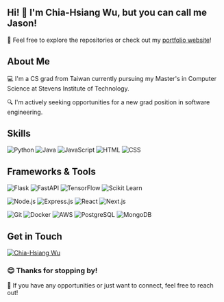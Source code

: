 ## Hi! 👋 I'm Chia-Hsiang Wu, but you can call me Jason!
🚀 Feel free to explore the repositories or check out my [portfolio website](https://jason-wuuuu.github.io/Jason/)!

## About Me
💻 I'm a CS grad from Taiwan currently pursuing my Master's in Computer Science at Stevens Institute of Technology.

🔍 I'm actively seeking opportunities for a new grad position in software engineering.


## Skills

![Python](https://img.shields.io/badge/-Python-blue?style=flat&logo=python&logoColor=white)
![Java](https://img.shields.io/badge/-Java-orange?style=flat&logo=java&logoColor=white)
![JavaScript](https://img.shields.io/badge/-JavaScript-yellow?style=flat&logo=javascript&logoColor=white)
![HTML](https://img.shields.io/badge/-HTML-red?style=flat&logo=html5&logoColor=white)
![CSS](https://img.shields.io/badge/-CSS-blueviolet?style=flat&logo=css3&logoColor=white)


## Frameworks & Tools

![Flask](https://img.shields.io/badge/-Flask-green?style=flat&logo=flask&logoColor=white)
![FastAPI](https://img.shields.io/badge/-FastAPI-009688?style=flat&logo=fastapi&logoColor=white)
![TensorFlow](https://img.shields.io/badge/-TensorFlow-FF6F00?style=flat&logo=tensorflow&logoColor=white)
![Scikit Learn](https://img.shields.io/badge/-Scikit_Learn-F7931E?style=flat&logo=scikit-learn&logoColor=white)

![Node.js](https://img.shields.io/badge/-Node.js-green?style=flat&logo=node.js&logoColor=white)
![Express.js](https://img.shields.io/badge/-Express.js-lightgrey?style=flat&logo=express&logoColor=white)
![React](https://img.shields.io/badge/-React-61DAFB?style=flat&logo=react&logoColor=black)
![Next.js](https://img.shields.io/badge/-Next.js-000000?style=flat&logo=next.js&logoColor=white)

![Git](https://img.shields.io/badge/-Git-orange?style=flat&logo=git&logoColor=white)
![Docker](https://img.shields.io/badge/-Docker-blue?style=flat&logo=docker&logoColor=white)
![AWS](https://img.shields.io/badge/-AWS-orange?style=flat&logo=amazon-aws&logoColor=white)
![PostgreSQL](https://img.shields.io/badge/-PostgreSQL-blue?style=flat&logo=postgresql&logoColor=white)
![MongoDB](https://img.shields.io/badge/-MongoDB-green?style=flat&logo=mongodb&logoColor=white)

## Get in Touch
[![Chia-Hsiang Wu](https://img.shields.io/badge/-Chia--Hsiang%20Wu-blue?style=flat&logo=linkedin&logoColor=white)](www.linkedin.com/in/chia-hsiang-jason-wu)

### 😊 Thanks for stopping by!

🤝 If you have any opportunities or just want to connect, feel free to reach out! 


<!--
**Jason-Wuuuu/Jason-Wuuuu** is a ✨ _special_ ✨ repository because its `README.md` (this file) appears on your GitHub profile.

Here are some ideas to get you started:

- 🔭 I’m currently working on ...
- 🌱 I’m currently learning ...
- 👯 I’m looking to collaborate on ...
- 🤔 I’m looking for help with ...
- 💬 Ask me about ...
- 📫 How to reach me: ...
- 😄 Pronouns: ...
- ⚡ Fun fact: ...
-->
